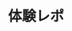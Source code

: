 ---
title: "体験レポ"
description: "体験したことのレポートです。"
slug: "体験レポ"
image:
style:
    background: "#ffb900"
    color: "#fff"
---